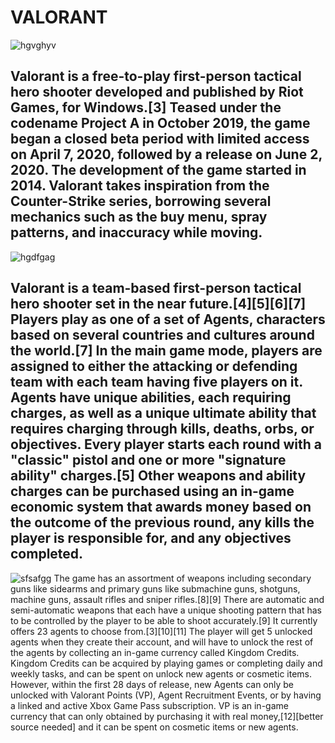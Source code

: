 # **VALORANT**
![hgvghyv](https://stanforddaily.com/wp-content/uploads/2020/08/image-2.png)
## Valorant is a free-to-play first-person tactical hero shooter developed and published by Riot Games, for Windows.[3] Teased under the codename Project A in October 2019, the game began a closed beta period with limited access on April 7, 2020, followed by a release on June 2, 2020. The development of the game started in 2014. Valorant takes inspiration from the Counter-Strike series, borrowing several mechanics such as the buy menu, spray patterns, and inaccuracy while moving.
![hgdfgag](https://cdn.gfinityesports.com/images/ncavvykf/gfinityesports/df75db549e7eb0cfcbfb60f4dd7d0541bad036ab-1920x1080.jpg?rect=0,36,1920,1008&w=1200&h=630&auto=format)
## Valorant is a team-based first-person tactical hero shooter set in the near future.[4][5][6][7] Players play as one of a set of Agents, characters based on several countries and cultures around the world.[7] In the main game mode, players are assigned to either the attacking or defending team with each team having five players on it. Agents have unique abilities, each requiring charges, as well as a unique ultimate ability that requires charging through kills, deaths, orbs, or objectives. Every player starts each round with a "classic" pistol and one or more "signature ability" charges.[5] Other weapons and ability charges can be purchased using an in-game economic system that awards money based on the outcome of the previous round, any kills the player is responsible for, and any objectives completed.
![sfsafgg](https://static.wikia.nocookie.net/valorant/images/3/3e/Buy_Menu.png/revision/latest?cb=20230610123410)
The game has an assortment of weapons including secondary guns like sidearms and primary guns like submachine guns, shotguns, machine guns, assault rifles and sniper rifles.[8][9] There are automatic and semi-automatic weapons that each have a unique shooting pattern that has to be controlled by the player to be able to shoot accurately.[9] It currently offers 23 agents to choose from.[3][10][11] The player will get 5 unlocked agents when they create their account, and will have to unlock the rest of the agents by collecting an in-game currency called Kingdom Credits. Kingdom Credits can be acquired by playing games or completing daily and weekly tasks, and can be spent on unlock new agents or cosmetic items. However, within the first 28 days of release, new Agents can only be unlocked with Valorant Points (VP), Agent Recruitment Events, or by having a linked and active Xbox Game Pass subscription. VP is an in-game currency that can only obtained by purchasing it with real money,[12][better source needed] and it can be spent on cosmetic items or new agents.


